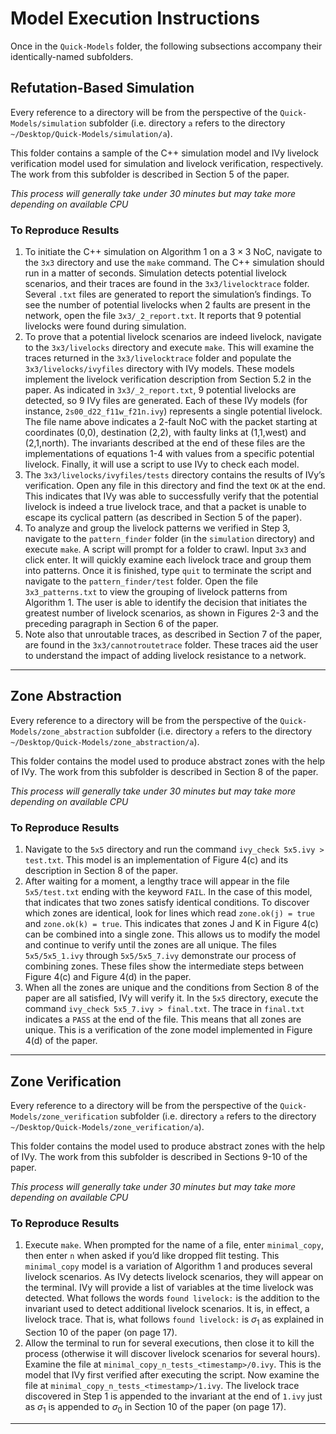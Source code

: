 # Model Execution Instructions

Once in the `Quick-Models` folder, the following subsections accompany their identically-named subfolders.

## Refutation-Based Simulation 

Every reference to a directory will be from the perspective of the `Quick-Models/simulation` subfolder (i.e. directory `a` refers to the directory `~/Desktop/Quick-Models/simulation/a`).

This folder contains a sample of the C++ simulation model and IVy livelock verification model used for simulation and livelock verification, respectively. The work from this subfolder is described in Section 5 of the paper.

*This process will generally take under 30 minutes but may take more depending on available CPU*

###  To Reproduce Results

1. To initiate the C++ simulation on Algorithm 1 on a $3\times 3$ NoC, navigate to the `3x3` directory and use the `make` command. The C++ simulation should run in a matter of seconds. Simulation detects potential livelock scenarios, and their traces are found in the `3x3/livelocktrace` folder. Several `.txt` files are generated to report the simulation’s findings. To see the number of potential livelocks when 2 faults are present in the network, open the file `3x3/_2_report.txt`. It reports that 9 potential livelocks were found during simulation.
2. To prove that a potential livelock scenarios are indeed livelock, navigate to the `3x3/livelocks` directory and execute `make`. This will examine the traces returned in the `3x3/livelocktrace` folder and populate the `3x3/livelocks/ivyfiles` directory with IVy models. These models implement the livelock verification description from Section 5.2 in the paper. As indicated in `3x3/_2_report.txt`, 9 potential livelocks are detected, so 9 IVy files are generated. Each of these IVy models (for  instance, `2s00_d22_f11w_f21n.ivy`) represents a single potential livelock. The file name above indicates a 2-fault NoC with the packet starting at coordinates (0,0),  destination (2,2), with faulty links at (1,1,west) and (2,1,north). The invariants described at  the end of these files are the implementations of equations 1-4 with  values from a specific potential livelock. Finally, it will use a script to use IVy to check each model.
3. The `3x3/livelocks/ivyfiles/tests` directory contains the results of IVy’s verification. Open any file in this directory and find the text `OK` at the end. This indicates that IVy was able to successfully verify that the potential livelock is indeed a true livelock trace, and that a packet is unable to escape its cyclical pattern (as described in Section 5 of the paper).
4. To analyze and group the livelock patterns we verified in Step 3, navigate to the `pattern_finder` folder (in the `simulation` directory) and execute `make`. A script will prompt for a folder to crawl. Input `3x3` and click enter. It will quickly examine each livelock trace and group them into patterns. Once it is finished, type `quit` to terminate the script and navigate to the `pattern_finder/test` folder. Open the file `3x3_patterns.txt` to view the grouping of livelock patterns from Algorithm 1. The user is able to identify the decision that initiates the greatest number of livelock scenarios, as shown in Figures 2-3 and the preceding paragraph in Section 6 of the paper.
5. Note also that unroutable traces, as described in Section 7 of the paper, are found in the `3x3/cannotroutetrace` folder. These traces aid the user to understand the impact of adding livelock resistance to a network.

----

## Zone Abstraction

Every reference to a directory will be from the perspective of the `Quick-Models/zone_abstraction` subfolder (i.e. directory `a` refers to the directory `~/Desktop/Quick-Models/zone_abstraction/a`).

This folder contains the model used to produce abstract zones with the help of IVy. The work from this subfolder is described in Section 8 of the paper.

*This process will generally take under 30 minutes but may take more depending on available CPU*

###  To Reproduce Results

1. Navigate to the `5x5` directory and run the command `ivy_check 5x5.ivy > test.txt`. This model is an implementation of Figure 4(c) and its description in Section 8 of the paper.
2. After waiting for a moment, a lengthy trace will appear in the file `5x5/test.txt` ending with the keyword `FAIL`. In the case of this model, that indicates that two zones satisfy identical conditions. To discover which zones are identical, look for lines which read `zone.ok(j) = true` and `zone.ok(k) = true`. This indicates that zones J and K in Figure 4(c) can be combined into a single zone. This allows us to modify the model and continue to verify until the zones are all unique. The files `5x5/5x5_1.ivy` through `5x5/5x5_7.ivy` demonstrate our process of combining zones. These files show the intermediate steps between Figure 4(c) and Figure 4(d) in the paper.
3. When all the zones are unique and the conditions from Section 8 of the paper are all satisfied, IVy will verify it. In the `5x5` directory, execute the command `ivy_check 5x5_7.ivy > final.txt`. The trace in `final.txt` indicates a `PASS` at the end of the file. This means that all zones are unique. This is a verification of the zone model implemented in Figure 4(d) of the paper.

----

## Zone Verification

Every reference to a directory will be from the perspective of the `Quick-Models/zone_verification` subfolder (i.e. directory `a` refers to the directory `~/Desktop/Quick-Models/zone_verification/a`).

This folder contains the model used to produce abstract zones with the help of IVy. The work from this subfolder is described in Sections 9-10 of the paper.

*This process will generally take under 30 minutes but may take more depending on available CPU*

###  To Reproduce Results

1. Execute `make`. When prompted for  the name of a file, enter `minimal_copy`, then enter `n` when asked if you’d like dropped flit testing. This `minimal_copy` model is a variation of Algorithm 1 and produces several livelock scenarios. As IVy detects livelock scenarios, they will appear on the terminal. IVy will provide a list of variables at the time livelock was detected. What follows the words `found livelock:` is the addition to the invariant used to detect additional livelock scenarios. It is, in effect, a livelock trace. That is, what follows `found livelock:` is $\sigma_1$ as explained in Section 10 of the paper (on page 17). 
2. Allow the terminal to run for several executions, then close it to kill the process (otherwise it will discover livelock scenarios for several hours). Examine the file at `minimal_copy_n_tests_<timestamp>/0.ivy`. This is the model that IVy first verified after executing the script. Now examine the file at `minimal_copy_n_tests_<timestamp>/1.ivy`. The livelock trace discovered in Step 1 is appended to the invariant at the end of `1.ivy` just as $\sigma _1$ is appended to $\sigma _0$ in Section 10 of the paper (on page 17). 

----

















